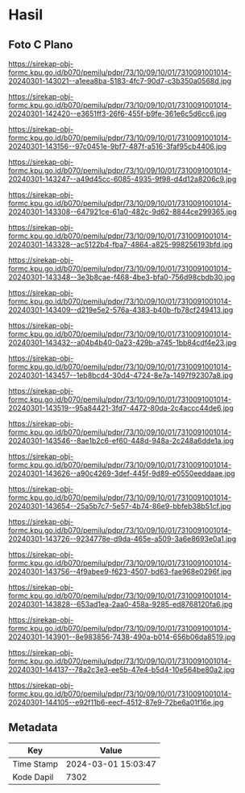 # Hasil

## Foto C Plano

https://sirekap-obj-formc.kpu.go.id/b070/pemilu/pdpr/73/10/09/10/01/7310091001014-20240301-143021--a1eea8ba-5183-4fc7-90d7-c3b350a0568d.jpg

https://sirekap-obj-formc.kpu.go.id/b070/pemilu/pdpr/73/10/09/10/01/7310091001014-20240301-142420--e3651ff3-26f6-455f-b9fe-361e6c5d6cc6.jpg

https://sirekap-obj-formc.kpu.go.id/b070/pemilu/pdpr/73/10/09/10/01/7310091001014-20240301-143156--97c0451e-9bf7-487f-a516-3faf95cb4406.jpg

https://sirekap-obj-formc.kpu.go.id/b070/pemilu/pdpr/73/10/09/10/01/7310091001014-20240301-143247--a49d45cc-6085-4935-9f98-d4d12a8206c9.jpg

https://sirekap-obj-formc.kpu.go.id/b070/pemilu/pdpr/73/10/09/10/01/7310091001014-20240301-143308--647921ce-61a0-482c-9d62-8844ce299365.jpg

https://sirekap-obj-formc.kpu.go.id/b070/pemilu/pdpr/73/10/09/10/01/7310091001014-20240301-143328--ac5122b4-fba7-4864-a825-998256193bfd.jpg

https://sirekap-obj-formc.kpu.go.id/b070/pemilu/pdpr/73/10/09/10/01/7310091001014-20240301-143348--3e3b8cae-f468-4be3-bfa0-756d98cbdb30.jpg

https://sirekap-obj-formc.kpu.go.id/b070/pemilu/pdpr/73/10/09/10/01/7310091001014-20240301-143409--d219e5e2-576a-4383-b40b-fb78cf249413.jpg

https://sirekap-obj-formc.kpu.go.id/b070/pemilu/pdpr/73/10/09/10/01/7310091001014-20240301-143432--a04b4b40-0a23-429b-a745-1bb84cdf4e23.jpg

https://sirekap-obj-formc.kpu.go.id/b070/pemilu/pdpr/73/10/09/10/01/7310091001014-20240301-143457--1eb8bcd4-30d4-4724-8e7a-1497f92307a8.jpg

https://sirekap-obj-formc.kpu.go.id/b070/pemilu/pdpr/73/10/09/10/01/7310091001014-20240301-143519--95a84421-3fd7-4472-80da-2c4accc44de6.jpg

https://sirekap-obj-formc.kpu.go.id/b070/pemilu/pdpr/73/10/09/10/01/7310091001014-20240301-143546--8ae1b2c6-ef60-448d-948a-2c248a6dde1a.jpg

https://sirekap-obj-formc.kpu.go.id/b070/pemilu/pdpr/73/10/09/10/01/7310091001014-20240301-143626--a90c4269-3def-445f-9d89-e0550eeddaae.jpg

https://sirekap-obj-formc.kpu.go.id/b070/pemilu/pdpr/73/10/09/10/01/7310091001014-20240301-143654--25a5b7c7-5e57-4b74-86e9-bbfeb38b51cf.jpg

https://sirekap-obj-formc.kpu.go.id/b070/pemilu/pdpr/73/10/09/10/01/7310091001014-20240301-143726--9234778e-d9da-465e-a509-3a6e8693e0a1.jpg

https://sirekap-obj-formc.kpu.go.id/b070/pemilu/pdpr/73/10/09/10/01/7310091001014-20240301-143756--4f9abee9-f623-4507-bd63-fae968e0296f.jpg

https://sirekap-obj-formc.kpu.go.id/b070/pemilu/pdpr/73/10/09/10/01/7310091001014-20240301-143828--653ad1ea-2aa0-458a-9285-ed8768120fa6.jpg

https://sirekap-obj-formc.kpu.go.id/b070/pemilu/pdpr/73/10/09/10/01/7310091001014-20240301-143901--8e983856-7438-490a-b014-656b06da8519.jpg

https://sirekap-obj-formc.kpu.go.id/b070/pemilu/pdpr/73/10/09/10/01/7310091001014-20240301-144137--78a2c3e3-ee5b-47e4-b5d4-10e564be80a2.jpg

https://sirekap-obj-formc.kpu.go.id/b070/pemilu/pdpr/73/10/09/10/01/7310091001014-20240301-144105--e92f11b6-eecf-4512-87e9-72be6a01f16e.jpg


## Metadata

| Key        | Value               |
| ---------- | ------------------- |
| Time Stamp | 2024-03-01 15:03:47 |
| Kode Dapil | 7302                |



